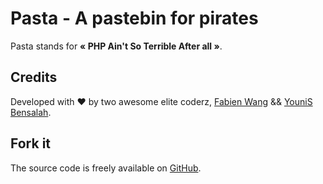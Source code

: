 # Pasta - A pastebin for pirates

Pasta stands for __&laquo; PHP Ain't So Terrible After all &raquo;__.

## Credits

Developed with &hearts; by two awesome elite coderz, [Fabien Wang](mailto:fabienwang@eliteheberg.fr) &amp;&amp; [YouniS Bensalah](mailto:younishd@eliteheberg.fr).

## Fork it

The source code is freely available on [GitHub](https://github.com/fabienwang/pasta).
